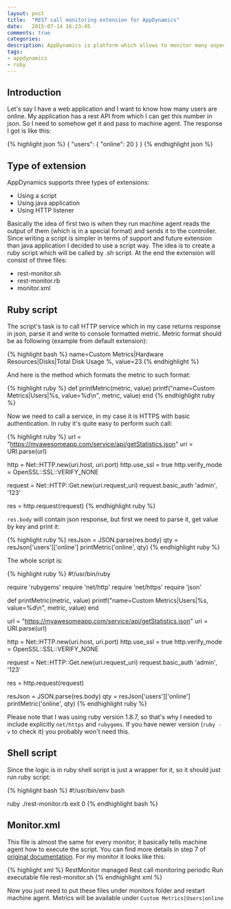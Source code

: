 ```yaml
---
layout: post
title:  "REST call monitoring extension for AppDynamics"
date:   2015-07-14 16:23:45
comments: true
categories:
description: AppDynamics is platform which allows to monitor many aspects of the application - from user interaction to performance of SQL calls to database. It has nice platform for custom extensions which provides all kind of metrics. Here I'd like to show how to create a custom extension which makes a rest call to some webservice (which provides some interesting metrics about application) and sends them to the AppDynamics controller.
tags: 
- appdynamics
- ruby
---
```


## Introduction

Let's say I have a web application and I want to know how many users are online. My application has a rest API from which I can get this number in json. So I need to somehow get it and pass to machine agent. The response I got is like this:

{% highlight json %}
{
  "users": {
    "online": 20
  }
}
{% endhighlight json %}

## Type of extension

AppDynamics supports three types of extensions:

 - Using a script
 - Using java application
 - Using HTTP listener
 
Basically the idea of first two is when they run machine agent reads the output of them (which is in a special format) and sends it to the controller. Since writing a script is simpler in terms of support and future extension than java application I decided to use a script way. The idea is to create a ruby script which will be called by .sh script. At the end the extension will consist of three files:

 - rest-monitor.sh
 - rest-monitor.rb
 - monitor.xml

## Ruby script

The script's task is to call HTTP service which in my case returns response in json, parse it and write to console formatted metric. Metric format should be as following (example from default extension):

{% highlight bash %}
name=Custom Metrics|Hardware Resources|Disks|Total Disk Usage %, value=23
{% endhighlight %}

And here is the method which formats the metric to such format:

{% highlight ruby %}
def printMetric(metric, value)
    printf("name=Custom Metrics|Users|%s, value=%d\n", metric, value)
end
{% endhighlight ruby %}

Now we need to call a service, in my case it is HTTPS with basic authentication. In ruby it's quite easy to perform such call:

{% highlight ruby %}
url  = "https://myawesomeapp.com/service/api/getStatistics.json"
uri = URI.parse(url)

http = Net::HTTP.new(uri.host, uri.port)
http.use_ssl = true
http.verify_mode = OpenSSL::SSL::VERIFY_NONE

request = Net::HTTP::Get.new(uri.request_uri)
request.basic_auth 'admin', '123'

res = http.request(request)
{% endhighlight ruby %}


`res.body` will contain json response, but first we need to parse it, get value by key and print it:

{% highlight ruby %}
resJson = JSON.parse(res.body)
qty = resJson['users']['online']
printMetric('online', qty)
{% endhighlight ruby %}

The whole script is:

{% highlight ruby %}
#!/usr/bin/ruby

require 'rubygems'
require 'net/http'
require 'net/https'
require 'json'

def printMetric(metric, value)
    printf("name=Custom Metrics|Users|%s, value=%d\n", metric, value)
end

url  = "https://myawesomeapp.com/service/api/getStatistics.json"
uri = URI.parse(url)

http = Net::HTTP.new(uri.host, uri.port)
http.use_ssl = true
http.verify_mode = OpenSSL::SSL::VERIFY_NONE

request = Net::HTTP::Get.new(uri.request_uri)
request.basic_auth 'admin', '123'

res = http.request(request)

resJson = JSON.parse(res.body)
qty = resJson['users']['online']
printMetric('online', qty)
{% endhighlight ruby %}

Please note that I was using ruby version 1.8.7, so that's why I needed to include explicitly `net/https` and `rubygems`. If you have newer version (`ruby -v` to check it) you probably won't need this.

## Shell script

Since the logic is in ruby shell script is just a wrapper for it, so it should just run ruby script:

{% highlight bash %}
#!/usr/bin/env bash

ruby ./rest-monitor.rb
exit 0
{% endhighlight bash %}

## Monitor.xml

This file is almost the same for every monitor, it basically tells machine agent how to execute the script. You can find more details in step 7 of [original documentation](https://docs.appdynamics.com/display/PRO40/Build+a+Monitoring+Extension+Using+Scripts). For my monitor it looks like this:

{% highlight xml %}
<monitor>
    <name>RestMonitor</name>
    <type>managed</type>
    <description>Rest call monitoring</description>
    <monitor-configuration></monitor-configuration>
    <monitor-run-task>
        <execution-style>periodic</execution-style>
        <name>Run</name>
        <type>executable</type>
        <task-arguments></task-arguments>
        <executable-task>
            <type>file</type>
            <file os-type="linux">rest-monitor.sh</file>
        </executable-task>
    </monitor-run-task>
</monitor>
{% endhighlight xml %}

Now you just need to put these files under monitors folder and restart machine agent. Metrics will be available under `Custom Metrics|Users|online`

